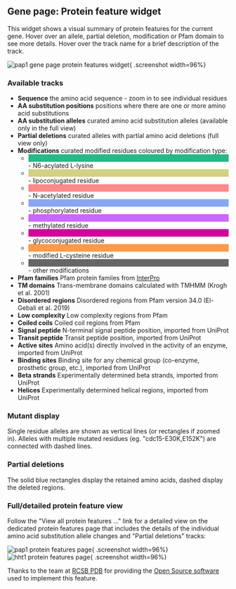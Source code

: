 ## Gene page: Protein feature widget

This widget shows a visual summary of protein features for the current
gene.  Hover over an allele, partial deletion, modification or Pfam
domain to see more details.  Hover over the track name for a brief
description of the track.

![pap1 gene page protein features widget](assets/gene-pap1-protein-feature-viewer-widget-colour.png){ .screenshot width=96%}

### Available tracks

  - **Sequence** the amino acid sequence - zoom in to see individual residues
  - **AA substitution positions** positions where there are one or more amino acid substitutions
  - **AA substitution alleles** curated amino acid substitution alleles (available only in the full view) 
  - **Partial deletions** curated alleles with partial amino acid deletions (full view only)
  - **Modifications** curated modified residues coloured by modification type:
    - <div style="background-color: #2b8;" class="docs-colour-block">&nbsp;</div> - N6-acylated L-lysine
    - <div style="background-color: #d2d27e;" class="docs-colour-block">&nbsp;</div> - lipoconjugated residue
    - <div style="background-color: #f88;" class="docs-colour-block">&nbsp;</div> - N-acetylated residue
    - <div style="background-color: #86a8f4;" class="docs-colour-block">&nbsp;</div> - phosphorylated residue
    - <div style="background-color: #c6f;" class="docs-colour-block">&nbsp;</div> - methylated residue
    - <div style="background-color: #d6009e;" class="docs-colour-block">&nbsp;</div> - glycoconjugated residue
    - <div style="background-color: #ff9943;" class="docs-colour-block">&nbsp;</div> - modified L-cysteine residue
    - <div style="background-color: #666;" class="docs-colour-block">&nbsp;</div> - other modifications
  - **Pfam families** Pfam protein familes from [InterPro](https://www.ebi.ac.uk/interpro/)
  - **TM domains** Trans-membrane domains calculated with TMHMM (Krogh et al. 2001)
  - **Disordered regions** Disordered regions from Pfam version 34.0 (El-Gebali et al. 2019)
  - **Low complexity** Low complexity regions from Pfam
  - **Coiled coils** Coiled coil regions from Pfam
  - **Signal peptide** N-terminal signal peptide position, imported
    from UniProt
  - **Transit peptide** Transit peptide position, imported from UniProt
  - **Active sites** Amino acid(s) directly involved in the activity
    of an enzyme, imported from UniProt
  - **Binding sites** Binding site for any chemical group (co-enzyme,
    prosthetic group, etc.), imported from UniProt
  - **Beta strands** Experimentally determined beta strands, imported from UniProt
  - **Helices** Experimentally determined helical regions, imported from UniProt

### Mutant display

Single residue alleles are shown as vertical lines (or rectangles if
zoomed in).  Alleles with multiple mutated residues
(eg. "cdc15-E30K,E152K") are connected with dashed lines.

### Partial deletions

The solid blue rectangles display the retained amino acids, dashed
display the deleted regions.

### Full/detailed protein feature view

Follow the "View all protein features ..." link for a detailed view on
the dedicated protein features page that includes the details of the
individual amino acid substitution allele changes and "Partial
deletions" tracks:

![pap1 protein features page](assets/gene-pap1-protein-feature-viewer-page-colour.png){ .screenshot width=96%}
![hht1 protein features page](assets/gene-hht1-protein-feature-viewer-page.png){ .screenshot width=96%}

Thanks to the team at [RCSB PDB](https://www.rcsb.org/) for providing
the [Open Source software](https://github.com/rcsb/rcsb-saguaro) used
to implement this feature.
